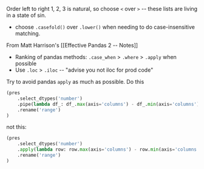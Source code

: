 
Order left to right 1, 2, 3 is natural, so choose `<` over `>` -- these lists are living in a state of sin.

- choose `.casefold()` over `.lower()` when needing to do case-insensitive matching. 

From Matt Harrison's [[Effective Pandas 2 -- Notes]]
- Ranking of pandas methods: `.case_when` > `.where` > `.apply` when possible
- Use `.loc` > `.iloc` -- "advise you not iloc for prod code"


Try to avoid pandas `apply` as much as possible. 
Do this
```python
(pres
    .select_dtypes('number')
    .pipe(lambda df_: df_.max(axis='columns') - df_.min(axis='columns'))
    .rename('range')
)

```
not this: 
```python
(pres
    .select_dtypes('number')
    .apply(lambda row: row.max(axis='columns') - row.min(axis='columns'))
    .rename('range')
)
```
